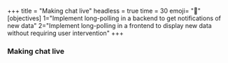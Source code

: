 +++
title = "Making chat live"
headless = true
time = 30
emoji= "📖"
[objectives]
    1="Implement long-polling in a backend to get notifications of new data"
    2="Implement long-polling in a frontend to display new data without requiring user intervention"
+++

### Making chat live
